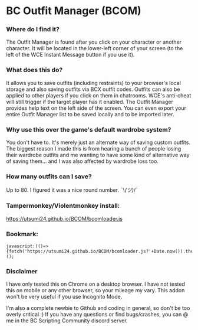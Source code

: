 # BC Outfit Manager (BCOM)

### Where do I find it?
The Outfit Manager is found after you click on your character or another character.  It will be located in the lower-left corner of your screen (to the left of the WCE Instant Message button if you use it).

### What does this do?
It allows you to save outfits (including restraints) to your browser's local storage and also saving outfits via BCX outfit codes.  Outfits can also be applied to other players if you click on them in chatrooms. WCE's anti-cheat will still trigger if the target player has it enabled. The Outfit Manager provides help text on the left side of the screen. You can even export your entire Outfit Manager list to be saved locally and to be imported later.

### Why use this over the game's default wardrobe system?
You don't have to. It's merely just an alternate way of saving custom outfits. The biggest reason I made this is from hearing a bunch of people losing their wardrobe outfits and me wanting to have some kind of alternative way of saving them... and I was also affected by wardrobe loss too.

### How many outfits can I save?
Up to 80.  I figured it was a nice round number. ¯\\_(ツ)_/¯

### Tampermonkey/Violentmonkey install:
https://utsumi24.github.io/BCOM/bcomloader.js

### Bookmark:
```
javascript:(()=>{fetch('https://utsumi24.github.io/BCOM/bcomloader.js?'+Date.now()).then(r=>r.text()).then(r=>eval(r));})();
```

### Disclaimer
I have only tested this on Chrome on a desktop browser.  I have not tested this on mobile or any other browser, so your mileage my vary. This addon won't be very useful if you use Incognito Mode.

I'm also a complete newbie to Github and coding in general, so don't be too overly critical :)
If you have any questions or find bugs/crashes, you can @ me in the BC Scripting Community discord server.
